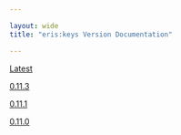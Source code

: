 ```yaml
---

layout: wide
title: "eris:keys Version Documentation"

---
```


[Latest](latest/eris-keys/)

[0.11.3](0.11.3/eris-keys/)

[0.11.1](0.11.1/eris-keys/)

[0.11.0](0.11.0/eris-keys/)
